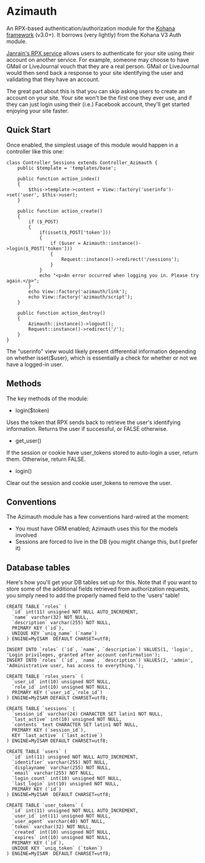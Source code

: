 # Azimauth

An RPX-based authentication/authorization module for the [Kohana framework](http://kohanaphp.com/) (v3.0+). It borrows (very lightly) from the Kohana V3 Auth module.

[Janrain's RPX service](https://rpxnow.com/) allows users to authenticate for your site using their account on another service. For example, someone may choose to have GMail or LiveJournal vouch that they are a real person. GMail or LiveJournal would then send back a response to your site identifying the user and validating that they have an account.

The great part about this is that you can skip asking users to create an account on your site. Your site won't be the first one they ever use, and if they can just login using their (i.e.) Facebook account, they'll get started enjoying your site faster.

## Quick Start

Once enabled, the simplest usage of this module would happen in a controller like this one:

    class Controller_Sessions extends Controller_Azimauth {
    	public $template = 'templates/base';

		public function action_index()
		{
    		$this->template->content = View::factory('userinfo')->set('user', $this->user);
		}
	
		public function action_create()
		{
	        if ($_POST)
	        {
	            if(isset($_POST['token']))
	            {
	                if ($user = Azimauth::instance()->login($_POST['token']))
	                {
	                    Request::instance()->redirect('/sessions');
	                }
	            }
	            echo "<p>An error occurred when logging you in. Please try again.</p>";
	        }
	        echo View::factory('azimauth/link');
	        echo View::factory('azimauth/script');
		}

		public function action_destroy()
		{
	        Azimauth::instance()->logout();
	        Request::instance()->redirect('/');
		}
    }

The "userinfo" view would likely present differential information depending on whether isset($user), which is essentially a check for whether or not we have a logged-in user.

## Methods

The key methods of the module:

* login($token)

Uses the token that RPX sends back to retrieve the user's identifying information. Returns the user if successful, or FALSE otherwise.

* get_user()

If the session or cookie have user_tokens stored to auto-login a user, return them. Otherwise, return FALSE.

* login()

Clear out the session and cookie user_tokens to remove the user.

## Conventions

The Azimauth module has a few conventions hard-wired at the moment:

* You must have ORM enabled; Azimauth uses this for the models involved
* Sessions are forced to live in the DB (you might change this, but I prefer it)

## Database tables

Here's how you'll get your DB tables set up for this. Note that if you want to store some of the additional fields retrieved from authorization requests, you simply need to add the properly named field to the 'users' table!

    CREATE TABLE `roles` (
      `id` int(11) unsigned NOT NULL AUTO_INCREMENT,
      `name` varchar(32) NOT NULL,
      `description` varchar(255) NOT NULL,
      PRIMARY KEY (`id`),
      UNIQUE KEY `uniq_name` (`name`)
    ) ENGINE=MyISAM  DEFAULT CHARSET=utf8;

    INSERT INTO `roles` (`id`, `name`, `description`) VALUES(1, 'login', 'Login privileges, granted after account confirmation');
    INSERT INTO `roles` (`id`, `name`, `description`) VALUES(2, 'admin', 'Administrative user, has access to everything.');

    CREATE TABLE `roles_users` (
      `user_id` int(10) unsigned NOT NULL,
      `role_id` int(10) unsigned NOT NULL,
      PRIMARY KEY (`user_id`,`role_id`)
    ) ENGINE=MyISAM DEFAULT CHARSET=utf8;

    CREATE TABLE `sessions` (
      `session_id` varchar(24) CHARACTER SET latin1 NOT NULL,
      `last_active` int(10) unsigned NOT NULL,
      `contents` text CHARACTER SET latin1 NOT NULL,
      PRIMARY KEY (`session_id`),
      KEY `last_active` (`last_active`)
    ) ENGINE=MyISAM DEFAULT CHARSET=utf8;

    CREATE TABLE `users` (
      `id` int(11) unsigned NOT NULL AUTO_INCREMENT,
      `identifier` varchar(255) NOT NULL,
      `displayname` varchar(255) NOT NULL,
      `email` varchar(255) NOT NULL,
      `login_count` int(10) unsigned NOT NULL,
      `last_login` int(10) unsigned NOT NULL,
      PRIMARY KEY (`id`)
    ) ENGINE=MyISAM  DEFAULT CHARSET=utf8;

    CREATE TABLE `user_tokens` (
      `id` int(11) unsigned NOT NULL AUTO_INCREMENT,
      `user_id` int(11) unsigned NOT NULL,
      `user_agent` varchar(40) NOT NULL,
      `token` varchar(32) NOT NULL,
      `created` int(10) unsigned NOT NULL,
      `expires` int(10) unsigned NOT NULL,
      PRIMARY KEY (`id`),
      UNIQUE KEY `uniq_token` (`token`)
    ) ENGINE=MyISAM  DEFAULT CHARSET=utf8;

